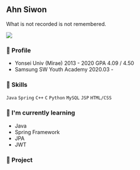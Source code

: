 ## Ahn Siwon

What is not recorded is not remembered.

![](https://github-readme-stats.vercel.app/api?username=ssibongee&show_icons=true)

### 🎈 Profile 

* Yonsei Univ (Mirae) 2013 - 2020 GPA 4.09 / 4.50
* Samsung SW Youth Academy 2020.03 - 

### 🧩 Skills 

`Java` `Spring` `C++` `C` `Python` `MySQL` `JSP` `HTML/CSS` 

### 🌱 I'm currently learning 

* Java 
* Spring Framework
* JPA
* JWT 

### 📌 Project 


<!--
**doiiollo/doiiollo** is a ✨ _special_ ✨ repository because its `README.md` (this file) appears on your GitHub profile.

Here are some ideas to get you started:

- 🔭 I’m currently working on ...
- 🌱 I’m currently learning ...
- 👯 I’m looking to collaborate on ...
- 🤔 I’m looking for help with ...
- 💬 Ask me about ...
- 📫 How to reach me: ...
- 😄 Pronouns: ...
- ⚡ Fun fact: ...
-->
